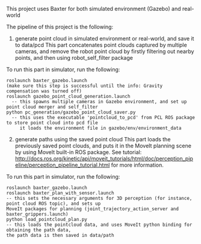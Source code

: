 This project uses Baxter for both simulated environment (Gazebo) and real-world

The pipeline of this project is the following:
1. generate point cloud in simulated environment or real-world, and save it to data/pcd
This part concatenates point clouds captured by multiple cameras, and remove the robot point cloud
by firstly filtering out nearby points, and then using robot_self_filter package

To run this part in simulator, run the following:
```
roslaunch baxter_gazebo.launch
(make sure this step is successful until the info: Gravity compensation was turned off)
roslaunch gazebo_point_cloud_generation.launch
  -- this spawns multiple cameras in Gazebo environment, and set up point cloud merger and self_filter      
python pc_generation/gazebo_point_cloud_saver.py
  -- this uses the executable 'pointcloud_to_pcd' from PCL ROS package to store point cloud into pcd file
     it loads the environment file in gazebo/env/environment_data   
```
    
2. generate paths using the saved point cloud
This part loads the previously saved point clouds, and puts it in the MoveIt planning scene by using
MoveIt built-in ROS package. See tutorial:
http://docs.ros.org/kinetic/api/moveit_tutorials/html/doc/perception_pipeline/perception_pipeline_tutorial.html
for more information.

To run this part in simulator, run the following:
```
roslaunch baxter_gazebo.launch
roslaunch baxter_plan_with_sensor.launch
-- this sets the necessary arguments for 3D perception (for instance, point cloud ROS topic), and sets up
MoveIt packages for planning (joint_trajectory_action_server and baxter_grippers.launch)
python load_pointcloud_plan.py
-- this loads the pointcloud data, and uses MoveIt python binding for obtaining the path data,
the path data is then saved in data/path
```

